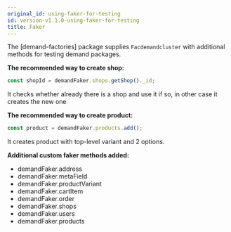 ```yaml
---
original_id: using-faker-for-testing
id: version-v1.1.0-using-faker-for-testing
title: Faker
---
```

    
The [demand-factories] package supplies `Facdemandcluster` with additional methods for testing demand packages.

**The recommended way to create shop:**

```js
const shopId = demandFaker.shops.getShop()._id;
```

It checks whether already there is a shop and use it if so, in other case it creates the new one

**The recommended way to create product:**

```js
const product = demandFaker.products.add();
```

It creates product with top-level variant and 2 options.

**Additional custom faker methods added:**

- demandFaker.address
- demandFaker.metaField
- demandFaker.productVariant
- demandFaker.cartItem
- demandFaker.order
- demandFaker.shops
- demandFaker.users
- demandFaker.products
